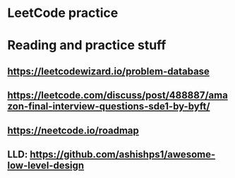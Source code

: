# LeetCode practice

# Reading and practice stuff

## https://leetcodewizard.io/problem-database

## https://leetcode.com/discuss/post/488887/amazon-final-interview-questions-sde1-by-byft/

## https://neetcode.io/roadmap

## LLD: https://github.com/ashishps1/awesome-low-level-design
